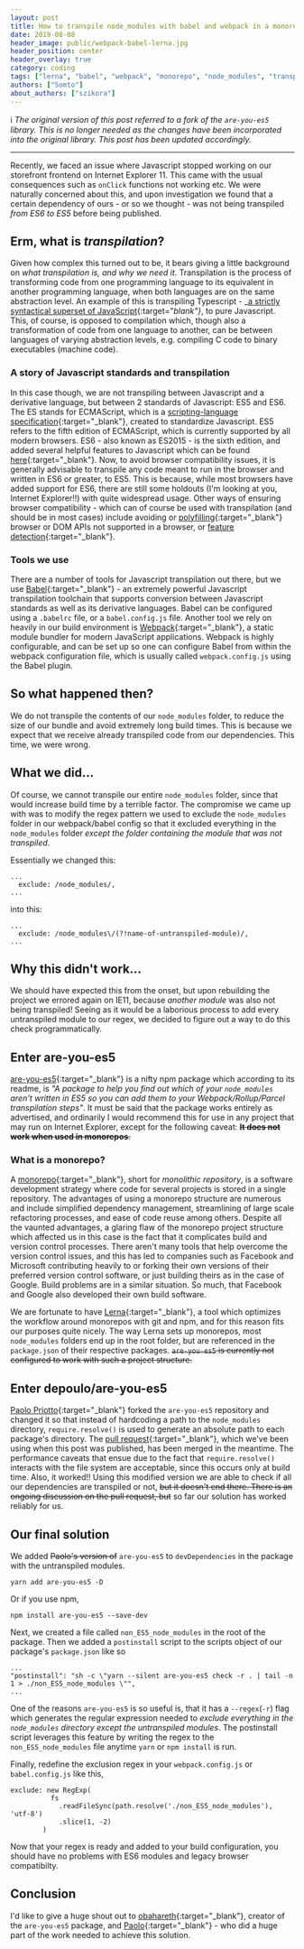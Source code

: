 ```yaml
---
layout: post
title: How to transpile node_modules with babel and webpack in a monorepo
date: 2019-08-08
header_image: public/webpack-babel-lerna.jpg
header_position: center
header_overlay: true
category: coding
tags: ["lerna", "babel", "webpack", "monorepo", "node_modules", "transpile"]
authors: ["Somto"]
about_authors: ["szikora"]
---
```


ℹ️ _The original version of this post referred to a fork of the `are-you-es5` library. This is no longer needed as the changes have been incorporated into the original library. This post has been updated accordingly._

---

Recently, we faced an issue where Javascript stopped working on our storefront frontend on Internet Explorer 11.
This came with the usual consequences such as `onClick` functions not working etc.
We were naturally concerned about this, and upon investigation we found that a certain dependency of ours - or so we thought - was not being transpiled _from ES6 to ES5_ before being published.

## Erm, what is _transpilation_?

Given how complex this turned out to be, it bears giving a little background on _what transpilation is, and why we need it_.
Transpilation is the process of transforming code from one programming language to its equivalent in another programming language, when both languages are on the same abstraction level.
An example of this is transpiling Typescript - _[a strictly syntactical superset of JavaScript](https://en.wikipedia.org/wiki/Microsoft_TypeScript){:target="_blank"}_, to pure Javascript.
This, of course, is opposed to compilation which, though also a transformation of code from one language to another, can be between languages of varying abstraction levels, e.g. compiling C code to binary executables (machine code).

### A story of Javascript standards and transpilation

In this case though, we are not transpiling between Javascript and a derivative language, but between 2 standards of Javascript: ES5 and ES6.
The ES stands for ECMAScript, which is a [scripting-language specification](https://en.wikipedia.org/wiki/ECMAScript){:target="_blank"}, created to standardize Javascript.
ES5 refers to the fifth edition of ECMAScript, which is currently supported by all modern browsers.
ES6 - also known as ES2015 - is the sixth edition, and added several helpful features to Javascript which can be found [here](http://es6-features.org){:target="_blank"}.
Now, to avoid browser compatibility issues, it is generally advisable to transpile any code meant to run in the browser and written in ES6 or greater, to ES5.
This is because, while most browsers have added support for ES6, there are still some holdouts (I'm looking at you, Internet Explorer!!) with quite widespread usage.
Other ways of ensuring browser compatibility - which can of course be used with transpilation (and should be in most cases) include avoiding or [polyfilling](https://en.wikipedia.org/wiki/Polyfill_(programming)){:target="_blank"} browser or DOM APIs not supported in a browser, or [feature detection](https://en.wikipedia.org/wiki/Feature_detection_(web_development)){:target="_blank"}.

### Tools we use

There are a number of tools for Javascript transpilation out there, but we use [Babel](https://babeljs.io/docs/en/){:target="_blank"} - an extremely powerful Javascript transpilation toolchain that supports conversion between Javascript standards as well as its derivative languages.
Babel can be configured using a `.babelrc` file, or a `babel.config.js` file.
Another tool we rely on heavily in our build environment is [Webpack](https://webpack.js.org/concepts){:target="_blank"}, a static module bundler for modern JavaScript applications.
Webpack is highly configurable, and can be set up so one can configure Babel from within the webpack configuration file, which is usually called `webpack.config.js` using the Babel plugin.

## So what happened then?

We do not transpile the contents of our `node_modules` folder, to reduce the size of our bundle and avoid extremely long build times.
This is because we expect that we receive already transpiled code from our dependencies.
This time, we were wrong.

## What we did...

Of course, we cannot transpile our entire `node_modules` folder, since that would increase build time by a terrible factor.
The compromise we came up with was to modify the regex pattern we used to exclude the `node_modules` folder in our webpack/babel config so that it excluded everything in the `node_modules` folder _except the folder containing the module that was not transpiled_.

Essentially we changed this:

```
...
  exclude: /node_modules/,
...
```

into this:

```
...
  exclude: /node_modules\/(?!name-of-untranspiled-module)/,
...
```

## Why this didn't work...

We should have expected this from the onset, but upon rebuilding the project we errored again on IE11, because _another module_ was also not being transpiled!
Seeing as it would be a laborious process to add every untranspiled module to our regex, we decided to figure out a way to do this check programmatically.

## Enter are-you-es5

[are-you-es5](https://github.com/obahareth/are-you-es5){:target="_blank"} is a nifty npm package which according to its readme, is _"A package to help you find out which of your `node_modules` aren't written in ES5 so you can add them to your Webpack/Rollup/Parcel transpilation steps"_.
It must be said that the package works entirely as advertised, and ordinarily I would recommend this for use in any project that may run on Internet Explorer, except for the following caveat: ~~**It does not work when used in monorepos**.~~

### What is a monorepo?

A [monorepo](https://en.wikipedia.org/wiki/Monorepo){:target="_blank"}, short for _monolithic repository_, is a software development strategy where code for several projects is stored in a single repository.
The advantages of using a monorepo structure are numerous and include simplified dependency management, streamlining of large scale refactoring processes, and ease of code reuse among others.
Despite all the vaunted advantages, a glaring flaw of the monorepo project structure which affected us in this case is the fact that it complicates build and version control processes.
There aren't many tools that help overcome the version control issues, and this has led to companies such as Facebook and Microsoft contributing heavily to or forking their own versions of their preferred version control software, or just building theirs as in the case of Google.
Build problems are in a similar situation.
So much, that Facebook and Google also developed their own build software.

We are fortunate to have [Lerna](https://github.com/lerna/lerna){:target="_blank"}, a tool which optimizes the workflow around monorepos with git and npm, and for this reason fits our purposes quite nicely.
The way Lerna sets up monorepos, most `node_modules` folders end up in the root folder, but are referenced in the `package.json` of their respective packages.
~~`are-you-es5` is currently not configured to work with such a project structure.~~

## Enter depoulo/are-you-es5

[Paolo Priotto](https://github.com/depoulo){:target="_blank"} forked the `are-you-es5` repository and changed it so that instead of hardcoding a path to the `node_modules` directory, `require.resolve()` is used to generate an absolute path to each package's directory.
The [pull request](https://github.com/obahareth/are-you-es5/pull/12){:target="_blank"}, which we've been using when this post was published, has been merged in the meantime.
The performance caveats that ensue due to the fact that `require.resolve()` interacts with the file system are acceptable, since this occurs only at build time.
Also, it worked!!
Using this modified version we are able to check if all our dependencies are transpiled or not, ~~but it doesn't end there.
There is an ongoing discussion on the pull request, but~~ so far our solution has worked reliably for us.

## Our final solution

We added ~~Paolo's version of~~ `are-you-es5` to `devDependencies` in the package with the untranspiled modules.

```
yarn add are-you-es5 -D
```

Or if you use npm,

```
npm install are-you-es5 --save-dev
```

Next, we created a file called `non_ES5_node_modules` in the root of the package.
Then we added a `postinstall` script to the scripts object of our package's `package.json` like so

```
...
"postinstall": "sh -c \"yarn --silent are-you-es5 check -r . | tail -n 1 > ./non_ES5_node_modules \"",
...
```

One of the reasons `are-you-es5` is so useful is, that it has a `--regex`(`-r`) flag which generates the regular expression needed to _exclude everything in the `node_modules` directory except the untranspiled modules_.
The postinstall script leverages this feature by writing the regex to the `non_ES5_node_modules` file anytime `yarn` or `npm install` is run.

Finally, redefine the exclusion regex in your `webpack.config.js` or `babel.config.js` like this,

```
exclude: new RegExp(
          fs
            .readFileSync(path.resolve('./non_ES5_node_modules'), 'utf-8')
            .slice(1, -2)
        )
```

Now that your regex is ready and added to your build configuration, you should have no problems with ES6 modules and legacy browser compatibilty.

## Conclusion

I'd like to give a huge shout out to [obahareth](https://github.com/obahareth){:target="_blank"}, creator of the `are-you-es5` package, and [Paolo](https://github.com/depoulo){:target="_blank"} - who did a huge part of the work needed to achieve this solution.

